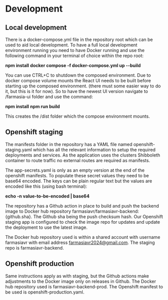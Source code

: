 # Development

## Local development
There is a docker-compose.yml file in the repository root which can be used to aid local development. To have a full local development environment running you need to have Docker running and use the following command in your terminal of choice within the repo root:

**npm install**
**docker compose -f docker-compose.yml up --build**

You can use CTRL+C to shutdown the composed environment. Due to docker compose volume mounts the React UI needs to be built before starting up the composed environment. (there must some easier way to do it, but this is it for now). So to have the newest UI version navigate to /farmasia-ui folder and use the command:

**npm install**
**npm run build**

This creates the /dist folder which the compose environment mounts.

## Openshift staging
The manifests folder in the repository has a YAML file named openshift-staging.yaml which has all the relevant information to setup the required deployments and services. As the application uses the clusters Shibboleth container to route traffic no external routes are required as manifests. 

The app-secrets.yaml is only as an empty version at the end of the openshift manifests. To populate these secret values they need to be base64 encoded. The keys can be plain regular text but the values are encoded like this (using bash terminal):

**echo -n value-to-be-encoded | base64**

The repository has a Github action in place to build and push the backend image to Docker hub repository farmasiavr/farmasiavr-backend:{github.sha}. The Github sha being the push checksum hash. Our Openshift staging app is configured to check the image repo for updates and update the deployment to use the latest image. 

The Docker hub repository used is within a shared account with username farmasiavr with email address farmasiavr2024@gmail.com. The staging repo is farmasiavr-backend. 

## Openshift production
Same instructions apply as with staging, but the Github actions make adjustments to the Docker image only on releases in Github. The Docker hub repository used is farmasiavr-backend-prod. The Openshift manifest to be used is openshift-production.yaml.

